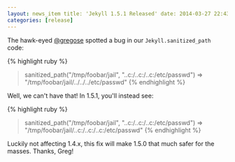 ```yaml
---
layout: news_item title: 'Jekyll 1.5.1 Released' date: 2014-03-27 22:43:48 -0400 author: parkr version: 1.5.1
categories: [release]
---
```


The hawk-eyed [@gregose](https://github.com/gregose) spotted a bug in our
`Jekyll.sanitized_path` code:

{% highlight ruby %}
> sanitized_path("/tmp/foobar/jail", "..c:/..c:/..c:/etc/passwd")
=> "/tmp/foobar/jail/../../../etc/passwd"
{% endhighlight %}

Well, we can't have that! In 1.5.1, you'll instead see:

{% highlight ruby %}
> sanitized_path("/tmp/foobar/jail", "..c:/..c:/..c:/etc/passwd")
=> "/tmp/foobar/jail/..c:/..c:/..c:/etc/passwd"
{% endhighlight %}

Luckily not affecting 1.4.x, this fix will make 1.5.0 that much safer for the masses. Thanks, Greg!
